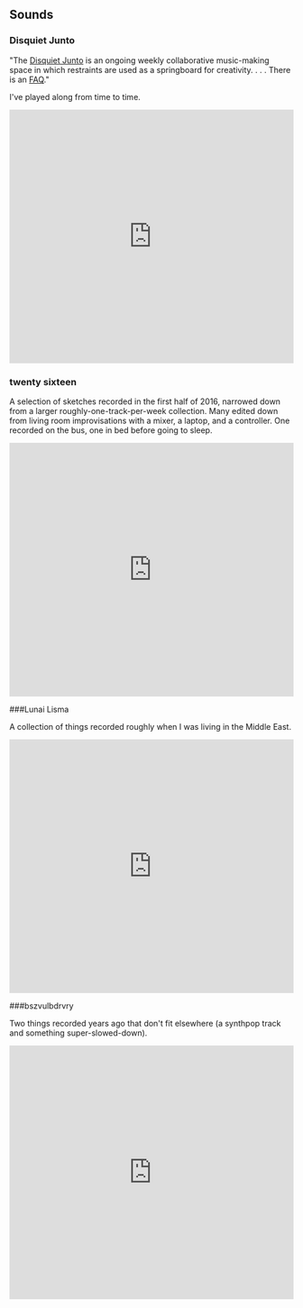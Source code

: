 ## Sounds

### Disquiet Junto

"The [Disquiet Junto](https://disquiet.com/) is an ongoing weekly collaborative music-making space in which restraints are used as a springboard for creativity. . . . There is an [FAQ](https://disquiet.com/2013/04/25/disquiet-junto-faq/)."

I've played along from time to time.

<iframe width="100%" height="450" scrolling="no" frameborder="no" allow="autoplay" src="https://w.soundcloud.com/player/?url=https%3A//api.soundcloud.com/playlists/605110194&color=%23ff5500&auto_play=false&hide_related=false&show_comments=true&show_user=true&show_reposts=false&show_teaser=true"></iframe>

### twenty sixteen

A selection of sketches recorded in the first half of 2016, narrowed down from a larger roughly-one-track-per-week collection. Many edited down from living room improvisations with a mixer, a laptop, and a controller. One recorded on the bus, one in bed before going to sleep.

<iframe width="100%" height="450" scrolling="no" frameborder="no" allow="autoplay" src="https://w.soundcloud.com/player/?url=https%3A//api.soundcloud.com/playlists/186529337&color=%23ff5500&auto_play=false&hide_related=false&show_comments=true&show_user=true&show_reposts=false&show_teaser=true"></iframe>

###Lunai Lisma

A collection of things recorded roughly when I was living in the Middle East.

<iframe width="100%" height="450" scrolling="no" frameborder="no" allow="autoplay" src="https://w.soundcloud.com/player/?url=https%3A//api.soundcloud.com/playlists/606491472&color=%23ff5500&auto_play=false&hide_related=false&show_comments=true&show_user=true&show_reposts=false&show_teaser=true"></iframe>

###bszvulbdrvry

Two things recorded years ago that don't fit elsewhere (a synthpop track and something super-slowed-down).

<iframe width="100%" height="450" scrolling="no" frameborder="no" allow="autoplay" src="https://w.soundcloud.com/player/?url=https%3A//api.soundcloud.com/playlists/606498309&color=%23ff5500&auto_play=false&hide_related=false&show_comments=true&show_user=true&show_reposts=false&show_teaser=true"></iframe>
